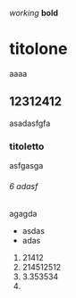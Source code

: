 _working_
**bold**

# titolone

aaaa

## 12312412

asadasfgfa

### titoletto

asfgasga

###### 6 adasf

agagda

- asdas
- adas

1. 21412
2. 214512512
3. 3.353534
4. 
